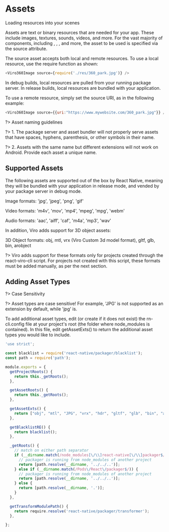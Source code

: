 # Assets
Loading resources into your scenes

Assets are text or binary resources that are needed for your app. These include images, textures, sounds, videos, and more. For the vast majority of components, including <ViroImage>, <ViroSound>, <ViroVideo>, and more, the asset to be used is specified via the source attribute.

The source asset accepts both local and remote resources. To use a local resource, use the require function as shown:

```JavaScript
<Viro360Image source={require('./res/360_park.jpg')} />
```
In debug builds, local resources are pulled from your running package server. In release builds, local resources are bundled with your application.

To use a remote resource, simply set the source URI, as in the following example:

```JavaScript
<Viro360Image source={{uri:"https://www.mywebsite.com/360_park.jpg"}} />
```

?> Asset naming guidelines

?> 1. The package server and asset bundler will not properly serve assets that have spaces, hyphens, parenthesis, or other symbols in their name.

?> 2. Assets with the same name but different extensions will not work on Android. Provide each asset a unique name.

## Supported Assets
The following assets are supported out of the box by React Native, meaning they will be bundled with your application in release mode, and vended by your package server in debug mode.

Image formats: 'jpg', 'jpeg', 'png', 'gif'

Video formats: 'm4v', 'mov', 'mp4', 'mpeg', 'mpg', 'webm'

Audio formats: 'aac', 'aiff', 'caf', 'm4a', 'mp3', 'wav'

In addition, Viro adds support for 3D object assets:

3D Object formats: obj, mtl, vrx (Viro Custom 3d model format), gltf, glb, bin, arobject

?> Viro adds support for these formats only for projects created through the react-viro-cli script. For projects not created with this script, these formats must be added manually, as per the next section.

## Adding Asset Types

?> Case Sensitivity

?> Asset types are case sensitive! For example, 'JPG' is not supported as an extension by default, while 'jpg' is.

To add additional asset types, edit (or create if it does not exist) the rn-cli.config file at your project's root (the folder where node_modules is contained). In this file, edit getAssetExts() to return the additional asset types you would like to include.

```JavaScript
'use strict';

const blacklist = require('react-native/packager/blacklist');
const path = require('path');

module.exports = {
  getProjectRoots() {
    return this._getRoots();
  },

  getAssetRoots() {
    return this._getRoots();
  },

  getAssetExts() {
    return ["obj", "mtl", "JPG", "vrx", "hdr", "gltf", "glb", "bin", "arobject", "gif"];
  },

  getBlacklistRE() {
    return blacklist();
  },

  _getRoots() {
    // match on either path separator
    if (__dirname.match(/node_modules[\/\\]react-native[\/\\]packager$/)) {
      // packager is running from node_modules of another project
      return [path.resolve(__dirname, '../../..')];
    } else if (__dirname.match(/Pods\/React\/packager$/)) {
      // packager is running from node_modules of another project
      return [path.resolve(__dirname, '../../..')];
    } else {
      return [path.resolve(__dirname, '.')];
    }
  },

  getTransformModulePath() {
    return require.resolve('react-native/packager/transformer');
  },

};
```